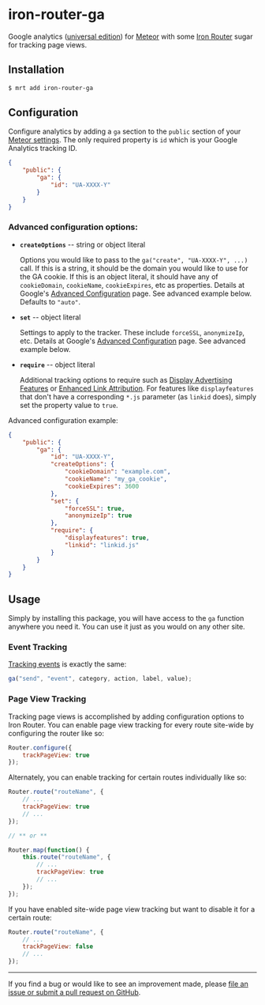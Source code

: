 # iron-router-ga

Google analytics ([universal edition](https://support.google.com/analytics/answer/2790010?hl=en)) for [Meteor](https://www.meteor.com/) with some [Iron Router](https://github.com/EventedMind/iron-router) sugar for tracking page views.

## Installation

```sh
$ mrt add iron-router-ga
```

## Configuration

Configure analytics by adding a `ga` section to the `public` section of your [Meteor settings](http://docs.meteor.com/#meteor_settings). The only required property is `id` which is your Google Analytics tracking ID.

```json
{
    "public": {
        "ga": {
            "id": "UA-XXXX-Y"
        }
    }
}
```

### Advanced configuration options:

* **`createOptions`** -- string or object literal

    Options you would like to pass to the `ga("create", "UA-XXXX-Y", ...)` call. If this is
    a string, it should be the domain you would like to use for the GA cookie. If this is an
    object literal, it should have any of `cookieDomain`, `cookieName`, `cookieExpires`, etc
    as properties. Details at Google's
    [Advanced Configuration](https://developers.google.com/analytics/devguides/collection/analyticsjs/advanced)
    page. See advanced example below. Defaults to `"auto"`.

* **`set`** -- object literal

    Settings to apply to the tracker. These include `forceSSL`, `anonymizeIp`, etc. Details at
    Google's [Advanced Configuration](https://developers.google.com/analytics/devguides/collection/analyticsjs/advanced)
    page. See advanced example below.

* **`require`** -- object literal

    Additional tracking options to require such as
    [Display Advertising Features](https://developers.google.com/analytics/devguides/collection/analyticsjs/display-features) or
    [Enhanced Link Attribution](https://support.google.com/analytics/answer/2558867).
    For features like `displayfeatures` that don't have a corresponding `*.js` parameter (as
    `linkid` does), simply set the property value to `true`.

Advanced configuration example:

```json
{
    "public": {
        "ga": {
            "id": "UA-XXXX-Y",
            "createOptions": {
                "cookieDomain": "example.com",
                "cookieName": "my_ga_cookie",
                "cookieExpires": 3600
            },
            "set": {
                "forceSSL": true,
                "anonymizeIp": true
            },
            "require": {
                "displayfeatures": true,
                "linkid": "linkid.js"
            }
        }
    }
}
```


## Usage

Simply by installing this package, you will have access to the `ga` function anywhere you need it. You can use it just as you would on any other site.

### Event Tracking

[Tracking events](https://developers.google.com/analytics/devguides/collection/analyticsjs/events) is exactly the same:

```javascript
ga("send", "event", category, action, label, value);
```

### Page View Tracking

Tracking page views is accomplished by adding configuration options to Iron Router. You can enable page view tracking for every route site-wide by configuring the router like so:

```javascript
Router.configure({
    trackPageView: true
});
```

Alternately, you can enable tracking for certain routes individually like so:

```javascript
Router.route("routeName", {
    // ...
    trackPageView: true
    // ...
});

// ** or **

Router.map(function() {
    this.route("routeName", {
        // ...
        trackPageView: true
        // ...
    });
});
```

If you have enabled site-wide page view tracking but want to disable it for a certain route:

```javascript
Router.route("routeName", {
    // ...
    trackPageView: false
    // ...
});
```

--------------------------------------------------------

If you find a bug or would like to see an improvement made, please [file an issue or submit a pull request on GitHub](https://github.com/reywood/meteor-iron-router-ga/issues).

